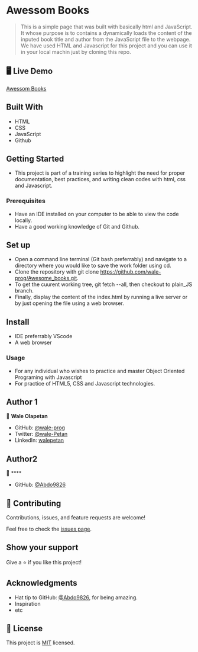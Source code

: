 # Awessom Books

> This is a simple page that was built with basically html and JavaScript. It whose purpose is to  contains a dynamically loads the content of the inputed book title and author from the JavaScript file to the webpage. We have used HTML and Javascript for this project and you can use it in your local machin just by cloning this repo.

## 🖥️ Live Demo

[Awessom Books]()

## Built With

- HTML
- CSS
- JavaScript
- Github

## Getting Started

- This project is part of a training series to highlight the need for proper documentation, best practices, and writing clean codes with html, css and Javascript.

### Prerequisites

- Have an IDE installed on your computer to be able to view the code locally.
- Have a good working knowledge of Git and Github.

## Set up

- Open a command line terminal (Git bash preferrably) and navigate to a directory where you would like to save the work folder using cd.
- Clone the repository with git clone https://github.com/wale-prog/Awesome_books.git.
- To get the cuurent working tree, git fetch --all, then checkout to plain_JS branch.
- Finally, display the content of the index.html by running a live server or by just opening the file using a web browser.

## Install

- IDE preferrably VScode
- A web browser

### Usage

- For any individual who wishes to practice and master Object Oriented Programing with Javascript
- For practice of HTML5, CSS and Javascript technologies.

## Author 1

👤 **Wale Olapetan**

- GitHub: [@wale-prog](https://github.com/wale-prog)
- Twitter: [@wale-Petan](https://twitter.com/wale-Petan)
- LinkedIn: [walepetan](https://www.linkedin.com/in/walepetan/)

## Author2

👤 ****

- GitHub: [@Abdo9826](https://github.com/Abdo9826)


## 🤝 Contributing

Contributions, issues, and feature requests are welcome!

Feel free to check the [issues page](../../issues/).

## Show your support

Give a ⭐️ if you like this project!

## Acknowledgments

- Hat tip to GitHub: [@Abdo9826](https://github.com/Abdo9826), for being amazing.
- Inspiration
- etc

## 📝 License

This project is [MIT](./LICENSE) licensed.